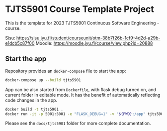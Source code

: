 # TJTS5901 Course Template Project

This is the template for 2023 TJTS5901 Continuous Software Engineering -course.

Sisu: <https://sisu.jyu.fi/student/courseunit/otm-38b7f26b-1cf9-4d2d-a29b-e1dcb5c87f00>
Moodle: <https://moodle.jyu.fi/course/view.php?id=20888>

## Start the app

Repository provides an `docker-compose` file to start the app:

```sh
docker-compose up --build tjts5901
```

App can be also started from `Dockerfile`, with flask debug turned on, and current folder in editable mode. It has the benefit of automatically reflecting code changes in the app.

```sh
docker build -t tjts5901 .
docker run -it -p 5001:5001 -e "FLASK_DEBUG=1" -v "${PWD}:/app" tjts5901
```

Please see the `docs/tjts5901` folder for more complete documentation.
